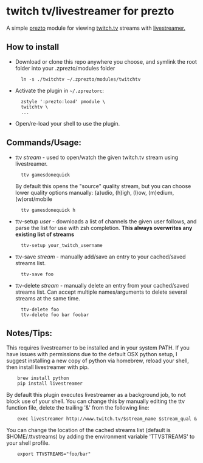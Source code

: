 twitch tv/livestreamer for prezto
=========

A simple [prezto](https://github.com/sorin-ionescu/prezto) module for viewing [twitch.tv](http://www.twitch.tv) streams with [livestreamer.](http://livestreamer.readthedocs.org/en/latest/index.html#)

How to install
--------------

* Download or clone this repo anywhere you choose, and symlink the root folder into your .zprezto/modules folder

        ln -s ./twitchtv ~/.zprezto/modules/twitchtv

* Activate the plugin in `~/.zpreztorc`:

        zstyle ':prezto:load' pmodule \
        twitchtv \
        ...

* Open/re-load your shell to use the plugin.

Commands/Usage:
------

* ttv *stream* - used to open/watch the given twitch.tv stream using livestreamer.

        ttv gamesdonequick 

    By default this opens the "source" quality stream, but you can choose lower quality options manually: (a)udio, (h)igh, (l)ow, (m)edium, (w)orst/mobile

        ttv gamesdonequick h

* ttv-setup *user* - downloads a list of channels the given user follows, and parse the list for use with zsh completion. **This always overwrites any existing list of streams**

        ttv-setup your_twitch_username

* ttv-save *stream* - manually add/save an entry to your cached/saved streams list.

        ttv-save foo

* ttv-delete *stream* - manually delete an entry from your cached/saved streams list. Can accept multiple names/arguments to delete several streams at the same time.

        ttv-delete foo
        ttv-delete foo bar foobar

Notes/Tips:
-----------

This requires livestreamer to be installed and in your system PATH. If you have issues with permissions due to the default OSX python setup, I suggest installing a new copy of python via homebrew, reload your shell, then install livestreamer with pip.

        brew install python
        pip install livestreamer

By default this plugin executes livestreamer as a background job, to not block use of your shell. You can change this by manually editing the ttv function file, delete the trailing '&' from the following line:

        exec livestreamer http://www.twitch.tv/$stream_name $stream_qual &

You can change the location of the cached streams list (default is $HOME/.ttvstreams) by adding the environment variable 'TTVSTREAMS' to your shell profile.

        export TTVSTREAMS="foo/bar"
